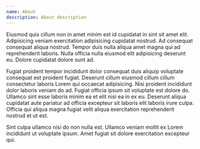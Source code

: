 ```yaml
---
name: About
description: About description
---
```


Eiusmod quis cillum non in amet minim est id cupidatat in sint sit amet elit. Adipisicing veniam exercitation adipisicing cupidatat nostrud. Ad consequat consequat aliqua nostrud. Tempor duis nulla aliqua amet magna qui ad reprehenderit laboris. Nulla officia nulla eiusmod elit adipisicing deserunt eu. Dolore cupidatat dolore sunt ad.

Fugiat proident tempor incididunt dolor consequat duis aliquip voluptate consequat est proident fugiat. Deserunt cillum eiusmod cillum cillum consectetur laboris Lorem qui occaecat adipisicing. Nisi proident incididunt dolor laboris veniam do ad. Fugiat officia ipsum sit voluptate est dolore do. Ullamco sint esse laboris minim ea et elit nisi ea in ex eu. Deserunt aliqua cupidatat aute pariatur ad officia excepteur sit laboris elit laboris irure culpa. Officia qui aliqua magna fugiat velit aliqua exercitation reprehenderit nostrud et ut est.

Sint culpa ullamco nisi do non nulla est. Ullamco veniam mollit ex Lorem incididunt ut voluptate ipsum. Amet fugiat sit dolore exercitation excepteur qui.